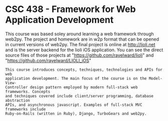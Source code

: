 CSC 438 - Framework for Web Application Development
===================================================

This course was based soley around learning a web framework through web2py.  The project and homework are in w2p format that can be opened in current versions of web2py.  The final project is online at http://lioli.net and is the server backend for the lioli iOS application. You can see the direct source files of those projects at "https://github.com/rayelward/lioli" and "https://github.com/rayelward/LIOLI_iOS"


	This course introduces concepts, techniques, technologies and APIs for web 
	application development. The main focus of the course is on the Model-View-
	Controller design pattern employed by modern full-stack web frameworks. Concepts 
	and techniques covered include client/server programming, database abstraction 
	APIs, and asynchronous javascript. Examples of full-stack MVC frameworks include 
	Ruby-on-Rails (written in Ruby), Django, TurboGears and web2py.